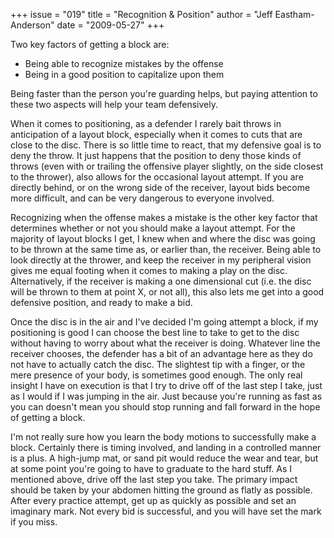 +++
issue = "019"
title = "Recognition & Position"
author = "Jeff Eastham-Anderson"
date = "2009-05-27"
+++

Two key factors of getting a block are:

  * Being able to recognize mistakes by the offense
  * Being in a good position to capitalize upon them

  
Being faster than the person you're guarding helps, but paying attention to
these two aspects will help your team defensively.  
  
When it comes to positioning, as a defender I rarely bait throws in
anticipation of a layout block, especially when it comes to cuts that are
close to the disc. There is so little time to react, that my defensive goal is
to deny the throw. It just happens that the position to deny those kinds of
throws (even with or trailing the offensive player slightly, on the side
closest to the thrower), also allows for the occasional layout attempt. If you
are directly behind, or on the wrong side of the receiver, layout bids become
more difficult, and can be very dangerous to everyone involved.  
  
Recognizing when the offense makes a mistake is the other key factor that
determines whether or not you should make a layout attempt. For the majority
of layout blocks I get, I knew when and where the disc was going to be thrown
at the same time as, or earlier than, the receiver. Being able to look
directly at the thrower, and keep the receiver in my peripheral vision gives
me equal footing when it comes to making a play on the disc. Alternatively, if
the receiver is making a one dimensional cut (i.e. the disc will be thrown to
them at point X, or not all), this also lets me get into a good defensive
position, and ready to make a bid.  
  
Once the disc is in the air and I've decided I'm going attempt a block, if my
positioning is good I can choose the best line to take to get to the disc
without having to worry about what the receiver is doing. Whatever line the
receiver chooses, the defender has a bit of an advantage here as they do not
have to actually catch the disc. The slightest tip with a finger, or the mere
presence of your body, is sometimes good enough. The only real insight I have
on execution is that I try to drive off of the last step I take, just as I
would if I was jumping in the air. Just because you're running as fast as you
can doesn't mean you should stop running and fall forward in the hope of
getting a block.  
  
I'm not really sure how you learn the body motions to successfully make a
block. Certainly there is timing involved, and landing in a controlled manner
is a plus. A high-jump mat, or sand pit would reduce the wear and tear, but at
some point you're going to have to graduate to the hard stuff. As I mentioned
above, drive off the last step you take. The primary impact should be taken by
your abdomen hitting the ground as flatly as possible. After every practice
attempt, get up as quickly as possible and set an imaginary mark. Not every
bid is successful, and you will have set the mark if you miss.
